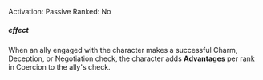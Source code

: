 Activation: Passive
Ranked: No
##### effect
When an ally engaged with the character
makes a successful Charm, Deception, or
Negotiation check, the character adds **Advantages** per
rank in Coercion to the ally's check.